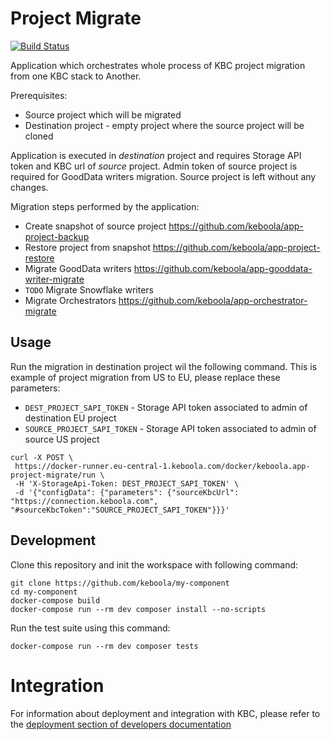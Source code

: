 # Project Migrate

[![Build Status](https://travis-ci.com/keboola/app-project-migrate.svg?branch=master)](https://travis-ci.com/keboola/app-project-migrate)

Application which orchestrates whole process of KBC project migration from one KBC stack to Another.

Prerequisites:
 - Source project which will be migrated
 - Destination project - empty project where the source project will be cloned
 
Application is executed in *destination* project and requires Storage API token and KBC url of *source* project.
Admin token of source project is required for GoodData writers migration.
Source project is left without any changes.

Migration steps performed by the application:

- Create snapshot of source project https://github.com/keboola/app-project-backup
- Restore project from snapshot https://github.com/keboola/app-project-restore
- Migrate GoodData writers https://github.com/keboola/app-gooddata-writer-migrate
- `TODO` Migrate Snowflake writers
- Migrate Orchestrators https://github.com/keboola/app-orchestrator-migrate


## Usage

Run the migration in destination project wil the following command.
This is example of project migration from US to EU, please replace these parameters:

- `DEST_PROJECT_SAPI_TOKEN` - Storage API token associated to admin of destination EU project
- `SOURCE_PROJECT_SAPI_TOKEN` - Storage API token associated to admin of source US project

```
curl -X POST \
 https://docker-runner.eu-central-1.keboola.com/docker/keboola.app-project-migrate/run \
 -H 'X-StorageApi-Token: DEST_PROJECT_SAPI_TOKEN' \
 -d '{"configData": {"parameters": {"sourceKbcUrl": "https://connection.keboola.com", "#sourceKbcToken":"SOURCE_PROJECT_SAPI_TOKEN"}}}'
```

## Development
 
Clone this repository and init the workspace with following command:

```
git clone https://github.com/keboola/my-component
cd my-component
docker-compose build
docker-compose run --rm dev composer install --no-scripts
```

Run the test suite using this command:

```
docker-compose run --rm dev composer tests
```
 
# Integration

For information about deployment and integration with KBC, please refer to the [deployment section of developers documentation](https://developers.keboola.com/extend/component/deployment/) 
